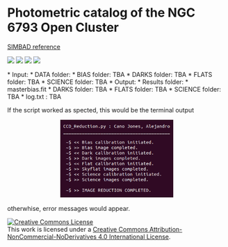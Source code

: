 # Photometric catalog of the NGC 6793 Open Cluster
<a href="http://simbad.cds.unistra.fr/simbad/sim-basic?Ident=NGC6793&submit=SIMBAD+search">SIMBAD reference</a>
<p float="left">
  <img src="Images/Raw_rSDSS.png" width="100" />
  <img src="Images/Raw_rSDSS.png" width="100" /> 
  <img src="Images/Raw_rSDSS.png" width="100" />
  <img src="Images/Raw_rSDSS.png" width="100" />
</p>
* Input:
  * DATA folder: 
    * BIAS folder: TBA
    * DARKS folder: TBA
    * FLATS folder: TBA
    * SCIENCE folder: TBA
* Output:
  * Results folder:
    * masterbias.fit
    * DARKS folder: TBA
    * FLATS folder: TBA
    * SCIENCE folder: TBA
   * log.txt : TBA


If the script worked as spected, this would be the terminal output
<p align="center">
  <img src="Images/TerminalOutput.png" width="260" />
</p>

otherwhise, error messages would appear.



<!-- START OF LICENSE -->
<p xmlns:dct="http://purl.org/dc/terms/" xmlns:cc="http://creativecommons.org/ns#" class="license-text">
  <a rel="license" href="http://creativecommons.org/licenses/by-nc-nd/4.0/">
    <img alt="Creative Commons License" style="border-width:0" src="https://i.creativecommons.org/l/by-nc-nd/4.0/88x31.png" />
  </a><br />
  This work is licensed under a
  <a rel="license" href="http://creativecommons.org/licenses/by-nc-nd/4.0/">Creative Commons Attribution-NonCommercial-NoDerivatives 4.0 International License</a>.
</p>
<!-- END OF LICENSE -->
